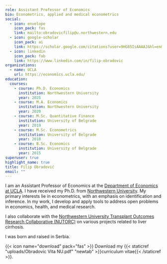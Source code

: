 ```yaml
---
role: Assistant Professor of Economics
bio: Econometrics, applied and medical econometrics
social:
  - icon: envelope
    icon_pack: fas
    link: mailto:obradovicfilip@u.northwestern.edu
  - icon: google-scholar
    icon_pack: ai
    link: https://scholar.google.com/citations?user=9HG85IsAAAAJ&hl=en&oi=ao
  - icon: linkedin
    icon_pack: fab
    link: https://www.linkedin.com/in/filip-obradovic
organizations:
  - name: UCLA
    url: https://economics.ucla.edu/
education:
  courses:
    - course: Ph.D. Economics
      institution: Northwestern University
      year: 2025
    - course: M.A. Economics
      institution: Northwestern University
      year: 2020
    - course: M.Sc. Quantitative Finance
      institution: University of Belgrade
      year: 2019
    - course: M.Sc. Econometrics
      institution: University of Belgrade
      year: 2018
    - course: B.Sc. Economics
      institution: University of Belgrade
      year: 2015
superuser: true
highlight_name: true
title: Filip Obradović
email: ""
---
```


I am an Assistant Professor of Economics at the [Department of Economics at UCLA](https://economics.ucla.edu/). I have received my Ph.D. from [Northwestern University](https://economics.northwestern.edu/). My primary interests lie in econometrics, with an emphasis on identification and inference. In my work, I develop and apply tools to address open problems in economics, health, and medical research.

I also collaborate with the [Northwestern University Transplant Outcomes Research Collaborative (NUTORC)](https://www.feinberg.northwestern.edu/sites/nutorc/index.html) on various projects related to liver cirrhosis.

I was born and raised in Serbia.

{{< icon name="download" pack="fas" >}} Download my {{< staticref "uploads/Obradovic Vita NU.pdf" "newtab" >}}curriculum vitae{{< /staticref >}}.
